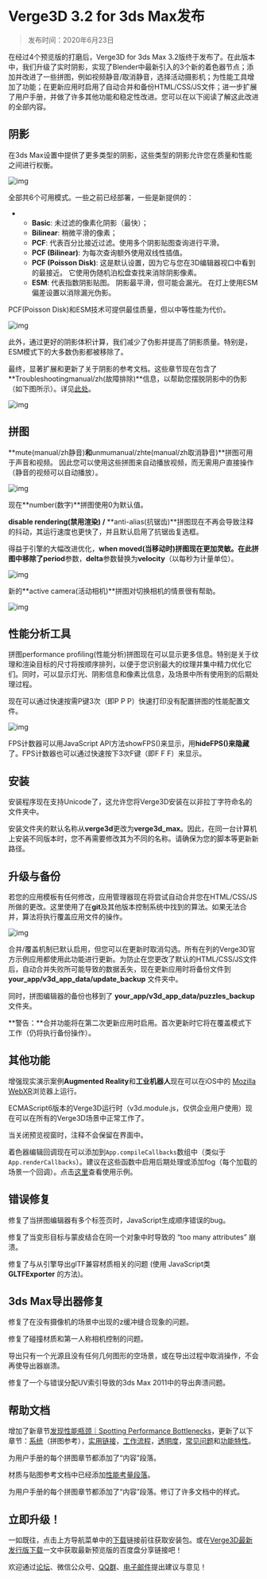 # Verge3D 3.2 for 3ds Max发布

> 发布时间：2020年6月23日



在经过4个预览版的打磨后，Verge3D for 3ds Max 3.2版终于发布了。在此版本中，我们升级了实时阴影，实现了Blender中最新引入的3个新的着色器节点；添加并改进了一些拼图，例如视频静音/取消静音，选择活动摄影机；为性能工具增加了功能；在更新应用时启用了自动合并和备份HTML/CSS/JS文件；进一步扩展了用户手册，并做了许多其他功能和稳定性改进。您可以在以下阅读了解这此改进的全部内容。



## 阴影

在3ds Max设置中提供了更多类型的阴影，这些类型的阴影允许您在质量和性能之间进行权衡。

![img](_media/max-export-settings-shadows.jpg)

全部共6个可用模式。一些之前已经部署，一些是新提供的：

- - **Basic**: 未过滤的像素化阴影（最快）；
  - **Bilinear**: 稍微平滑的像素；
  - **PCF**: 代表百分比接近过滤。使用多个阴影贴图查询进行平滑。
  - **PCF (Bilinear)**: 为每次查询额外使用双线性插值。
  - **PCF (Poisson Disk)**: 这是默认设置，因为它与您在3D编辑器视口中看到的最接近。 它使用伪随机泊松盘查找来消除阴影像素。
  - **ESM**: 代表指数阴影贴图。 阴影最平滑，但可能会漏光。 在灯上使用ESM偏差设置以消除漏光伪影。

PCF(Poisson Disk)和ESM技术可提供最佳质量，但以中等性能为代价。

![img](_media/esm-shadows-max.jpg)



此外，通过更好的阴影体积计算，我们减少了伪影并提高了阴影质量。特别是，ESM模式下的大多数伪影都被移除了。

最终，显著扩展和更新了关于阴影的参考文档。这些章节现在包含了**Troubleshootingmanual/zh(故障排除)**信息，以帮助您摆脱阴影中的伪影（如下图所示）。详见[此处](https://www.soft8soft.com/docs/manual/zh/max/Shadows.html#troubleshooting)。

![img](_media/self-shadow-artefacts.jpg)



## 拼图

**mute(manual/zh静音)**和**unmumanual/zhte(manual/zh取消静音)**拼图可用于声音和视频。 因此您可以使用这些拼图来自动播放视频，而无需用户直接操作（静音的视频可以自动播放）。

![img](_media/mute-unmute-sound-video-puzzles.jpg)

现在**number(数字)**拼图使用0为默认值。

**disable rendering(禁用渲染) /** **anti-alias(抗锯齿)**拼图现在不再会导致注释的抖动，其运行速度也更快了，并且默认启用了抗锯齿复选框。

得益于引擎的大幅改进优化，**when moved(当移动时)**拼图现在更加灵敏。在此拼图中移除了**period**参数，**delta**参数替换为**velocity**（以每秒为计量单位）。

![img](_media/when-moved-puzzle.jpg)

新的**active camera(活动相机)**拼图对切换相机的情景很有帮助。

![img](_media/active-camera-puzzle.jpg)



## 性能分析工具

拼图performance profiling(性能分析)拼图现在可以显示更多信息。特别是关于纹理和渲染目标的尺寸将按顺序排列，以便于您识别最大的纹理并集中精力优化它们。同时，可以显示灯光、阴影信息和像素比信息，及场景中所有使用到的后期处理过程。

现在可以通过快速按需P键3次（即P P P）快速打印没有配置拼图的性能配置文件。

![img](_media/fps-counter.jpg)

FPS计数器可以用JavaScript API方法showFPS()来显示，用**hideFPS()来隐藏**了。FPS计数器也可以通过快速按下3次F键（即F F F）来显示。



## 安装

安装程序现在支持Unicode了，这允许您将Verge3D安装在以非拉丁字符命名的文件夹中。

安装文件夹的默认名称从**verge3d**更改为**verge3d_max**。因此，在同一台计算机上安装不同版本时，您不再需要修改其为不同的名称。请确保为您的脚本等更新新路径。



## 升级与备份

若您的应用模板有任何修改，应用管理器现在将尝试自动合并您在HTML/CSS/JS所做的更改。这里使用了在**git**及其他版本控制系统中找到的算法。如果无法合并，算法将执行覆盖应用文件的操作。

![img](_media/merge-overwrite-max.jpg)

合并/覆盖机制已默认启用，但您可以在更新时取消勾选。所有在列的Verge3D官方示例应用都使用此功能进行更新。为防止在您更改了默认的HTML/CSS/JS文件后，自动合并失败所可能导致的数据丢失，现在更新应用时将备份文件到 **your_app/v3d_app_data/update_backup** 文件夹中。

同时，拼图编辑器的备份也移到了 **your_app/v3d_app_data/puzzles_backup** 文件夹。

**警告：**合并功能将在第二次更新应用时启用。首次更新时它将在覆盖模式下工作（仍将执行备份操作）。



## 其他功能

增强现实演示案例**Augmented Reality**和**工业机器人**现在可以在iOS中的 [Mozilla WebXR](https://apps.apple.com/us/app/webxr-viewer/id1295998056)浏览器上运行。

ECMAScript6版本的Verge3D运行时（v3d.module.js，仅供企业用户使用）现在可以在所有的Verge3D场景中正常工作了。

当关闭预览视窗时，注释不会保留在界面中。

着色器编辑回调现在可以添加到`App.compileCallbacks`数组中（类似于`App.renderCallbacks`）。建议在这些函数中启用后期处理或添加fog（每个加载的场景一个回调）。点击[这里](https://www.soft8soft.com/docs/api/en/extras/App.html#compileCallbacks)查看使用示例。



## 错误修复

修复了当拼图编辑器有多个标签页时，JavaScript生成顺序错误的bug。

修复了当变形目标与蒙皮结合在同一个对象中时导致的 “too many attributes” 崩溃。

修复了与从引擎导出glTF兼容材质相关的问题 (使用 JavaScript类 **GLTFExporter** 的方法)。



## 3ds Max导出器修复

修复了在没有摄像机的场景中出现的z缓冲缝合现象的问题。

修复了碰撞材质和第一人称相机控制的问题。

导出只有一个光源且没有任何几何图形的空场景，或在导出过程中取消操作，不会再使导出器崩溃。

修复了一个与错误分配UV索引导致的3ds Max 2011中的导出奔溃问题。



## 帮助文档

增加了新章节[发现性能瓶颈｜Spotting Performance Bottlenecks](https://www.soft8soft.com/docs/manual/zh/introduction/Performance-Bottlenecks.html)，更新了以下章节：[系统](https://www.soft8soft.com/docs/manual/zh/puzzles/System.html)（拼图参考），[实用链接](https://www.soft8soft.com/docs/manual/zh/introduction/Useful-links.html)，[工作流程](https://www.soft8soft.com/docs/manual/zh/introduction/Workflow.html)，[透明度](https://www.soft8soft.com/docs/manual/zh/max/Transparency.html)，[常见问题](https://www.soft8soft.com/docs/manual/zh/introduction/FAQ.html)和[功能特性](https://www.soft8soft.com/docs/manual/zh/introduction/Features.html)。

为用户手册的每个拼图章节都添加了“内容”段落。

材质与贴图参考文档中已经添加[性能考量段落](https://www.soft8soft.com/docs/manual/zh/max/Materials-Maps-Reference.html#performance_considerations)。

为用户手册的每个拼图章节都添加了“内容”段落。修订了许多文档中的样式。



## 立即升级！

一如既往，点击上方导航菜单中的[下载](https://verge3d.funjoy.tech/get-verge3d)链接前往获取安装包。或在[Verge3D最新发行版下载](https://mp.weixin.qq.com/s/K-AWZ8smyOUt1pm0lgmpzQ)一文中获取最新预览版的百度盘分享链接吧！

欢迎通过[论坛](https://www.soft8soft.com/forums/)、微信公众号、[QQ群](https://shang.qq.com/wpa/qunwpa?idkey=c31cf6597f3ed7ce68bd47aba6bba23049bf973ac6acc59b0a5a7d1bd933b3ea)、[电子邮件](mailto:verge3d@funjoy.tech)提出建议与意见！